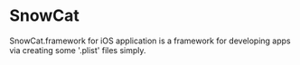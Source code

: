 # SnowCat
SnowCat.framework for iOS application
is a framework for developing apps via creating some '.plist' files simply.
